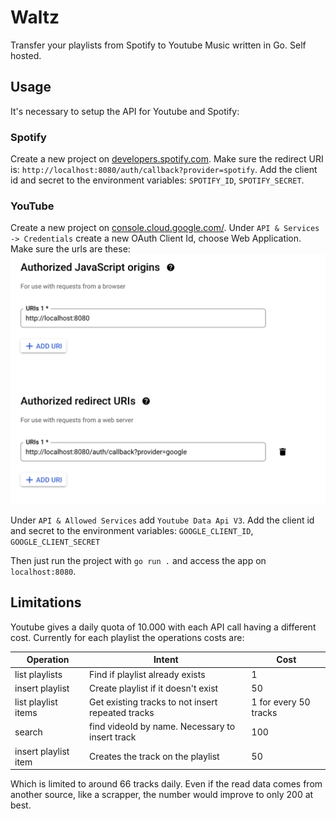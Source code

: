 # Waltz
 
 Transfer your playlists from Spotify to Youtube Music written in Go. Self hosted.

## Usage

It's necessary to setup the API for Youtube and Spotify:

### Spotify

Create a new project on [developers.spotify.com](https://developer.spotify.com/). Make sure
the redirect URI is: `http://localhost:8080/auth/callback?provider=spotify`. Add the client id
and secret to the environment variables: `SPOTIFY_ID`, `SPOTIFY_SECRET`.

### YouTube

Create a new project on [console.cloud.google.com/](https://console.cloud.google.com/). Under
`API & Services -> Credentials` create a new OAuth Client Id, choose Web Application. Make
sure the urls are these: ![google-1](./img/google-1.png)

Under `API & Allowed Services` add `Youtube Data Api V3`. Add the client id and secret to
the environment variables: `GOOGLE_CLIENT_ID`, `GOOGLE_CLIENT_SECRET`

Then just run the project with `go run .` and access the app on `localhost:8080`.

## Limitations

Youtube gives a daily quota of 10.000 with each API call having a different cost. Currently for
each playlist the operations costs are:

| Operation            | Intent                                            | Cost                  |
|----------------------|---------------------------------------------------|-----------------------|
| list playlists       | Find if playlist already exists                   | 1                     |
| insert playlist      | Create playlist if it doesn't exist               | 50                    |
| list playlist items  | Get existing tracks to not insert repeated tracks | 1 for every 50 tracks |
| search               | find videoId by name. Necessary to insert track   | 100                   |
| insert playlist item | Creates the track on the playlist                 | 50                    |

Which is limited to around 66 tracks daily. Even if the read data comes from another source, like
a scrapper, the number would improve to only 200 at best.